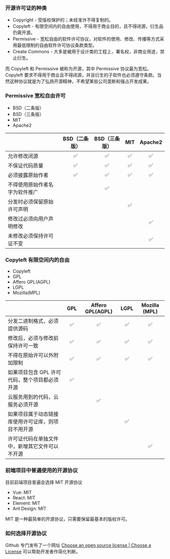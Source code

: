 ### 开源许可证的种类

- Copyright - 受版权保护的；未经准许不得复制的。
- Copyleft - 有限空间内的自由使用，不得用于商业目的，且不得闭源，衍生品仍需开源。
- Permissive - 宽松自由的软件许可协议，对软件的使用、修改、传播等方式采用最低限制的自由软件许可协议条款类型。
- Create Commons - 大多是被用于设计类的工程上，署名权，非商业用途，禁止衍生。

而 Copyleft 和 Permissive 被称为开源，其中 Permissive 协议最为宽松。Copyleft 要求不得用于商业且不得闭源，并且衍生的子软件也必须遵守条款。当然这种协议就是为了弘扬开源精神，不希望某些公司垄断和强占开发成果。

### Permissive 宽松自由许可

- BSD（二条版）
- BSD（三条版）
- MIT
- Apache2

|                                | BSD（二条版） | BSD（三条版） | MIT | Apache2 |
| ------------------------------ |:-------------:|:-------------:|:---:|:-------:|
| 允许修改闭源                   |      ✅       |      ✅       | ✅  |   ✅    |
| 不保证代码质量                 |      ✅       |      ✅       | ✅  |   ✅    |
| 必须披露原始作者               |      ✅       |      ✅       | ✅  |   ✅    |
| 不得使用原始作者名字为软件推广 |               |      ✅       |     |         |
| 分发时必须保留原始许可声明     |               |               | ✅  |         |
| 修改过必须向用户声明修改       |               |               |     |   ✅    |
| 未修改必须保持许可证不变       |               |               |     |   ✅    |


### Copyleft 有限空间内的自由

- Copyleft
- GPL
- Affero GPL(AGPL)
- LGPL
- Mozilla(MPL)

|                                                    | GPL | Affero GPL(AGPL) | LGPL | Mozilla (MPL) |
| -------------------------------------------------- |:---:|:----------------:|:----:|:-------------:|
| 分发二进制格式，必须提供源码                       | ✅  |        ✅        |  ✅  |      ✅       |
| 修改后，必须与修改前保持许可一致                   | ✅  |        ✅        |  ✅  |      ✅       |
| 不得在原始许可以外附加限制                         | ✅  |        ✅        |  ✅  |      ✅       |
| 如果项目包含 GPL 许可代码，整个项目都必须开源      | ✅  |                  |      |               |
| 云服务用到的代码，云服务必须开源                   |     |        ✅        |      |               |
| 如果项目属于动态链接库使用许可证库，则项目不用开源 |     |                  |  ✅  |               |
| 许可证代码在单独文件中，新增其它文件可以不开源     |     |                  |      | ✅

### 前端项目中普遍使用的开源协议

目前前端项目普遍会选择 MIT 开源协议

- Vue: MIT
- React: MIT
- Element: MIT
- Ant Design: MIT

MIT 是一种最简单的开源协议，只需要保留最基本的版权许可。

### 如何选择开源协议

Github 专门发布了一个网址 [Choose an open source license | Choose a License](https://choosealicense.com/) 可以帮助开发者作简化判断。

